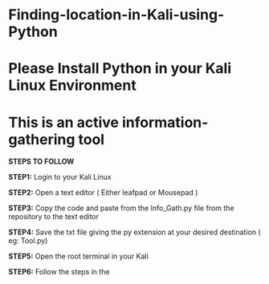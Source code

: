# Finding-location-in-Kali-using-Python
# Please Install Python in your Kali Linux Environment 
# This is an active information-gathering tool 

**STEPS TO FOLLOW**

**STEP1:** Login to your Kali Linux

**STEP2:** Open a text editor ( Either leafpad or Mousepad ) 

**STEP3:** Copy the code and paste from the Info_Gath.py file from the repository to the text editor 

**STEP4:** Save the txt file giving the py extension at your desired destination ( eg: Tool.py)

**STEP5:** Open the root terminal in your Kali 

**STEP6:** Follow the steps in the 


 




